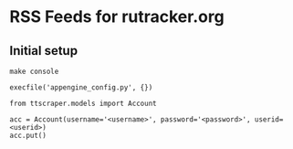 RSS Feeds for rutracker.org
===========================

Initial setup
-------------

```
make console

execfile('appengine_config.py', {})

from ttscraper.models import Account

acc = Account(username='<username>', password='<password>', userid=<userid>)
acc.put()

```